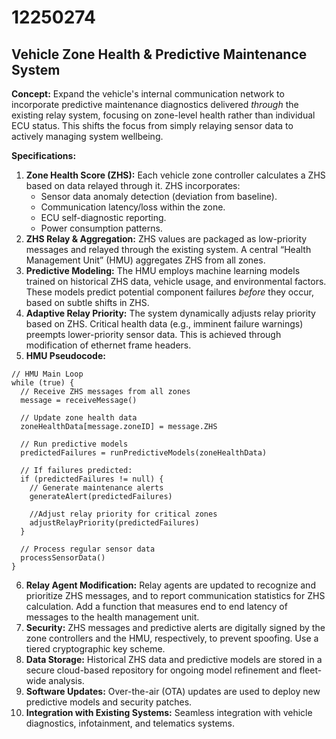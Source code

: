 # 12250274

## Vehicle Zone Health & Predictive Maintenance System

**Concept:** Expand the vehicle's internal communication network to incorporate predictive maintenance diagnostics delivered *through* the existing relay system, focusing on zone-level health rather than individual ECU status. This shifts the focus from simply relaying sensor data to actively managing system wellbeing.

**Specifications:**

1.  **Zone Health Score (ZHS):** Each vehicle zone controller calculates a ZHS based on data relayed through it. ZHS incorporates:
    *   Sensor data anomaly detection (deviation from baseline).
    *   Communication latency/loss within the zone.
    *   ECU self-diagnostic reporting.
    *   Power consumption patterns.
2.  **ZHS Relay & Aggregation:** ZHS values are packaged as low-priority messages and relayed through the existing system. A central “Health Management Unit” (HMU) aggregates ZHS from all zones.
3.  **Predictive Modeling:** The HMU employs machine learning models trained on historical ZHS data, vehicle usage, and environmental factors. These models predict potential component failures *before* they occur, based on subtle shifts in ZHS.
4.  **Adaptive Relay Priority:** The system dynamically adjusts relay priority based on ZHS. Critical health data (e.g., imminent failure warnings) preempts lower-priority sensor data.  This is achieved through modification of ethernet frame headers.
5.  **HMU Pseudocode:**

```
// HMU Main Loop
while (true) {
  // Receive ZHS messages from all zones
  message = receiveMessage()

  // Update zone health data
  zoneHealthData[message.zoneID] = message.ZHS

  // Run predictive models
  predictedFailures = runPredictiveModels(zoneHealthData)

  // If failures predicted:
  if (predictedFailures != null) {
    // Generate maintenance alerts
    generateAlert(predictedFailures)

    //Adjust relay priority for critical zones
    adjustRelayPriority(predictedFailures)
  }

  // Process regular sensor data
  processSensorData()
}
```

6.  **Relay Agent Modification:** Relay agents are updated to recognize and prioritize ZHS messages, and to report communication statistics for ZHS calculation. Add a function that measures end to end latency of messages to the health management unit.
7.  **Security:** ZHS messages and predictive alerts are digitally signed by the zone controllers and the HMU, respectively, to prevent spoofing. Use a tiered cryptographic key scheme.
8.  **Data Storage:** Historical ZHS data and predictive models are stored in a secure cloud-based repository for ongoing model refinement and fleet-wide analysis.
9.  **Software Updates:** Over-the-air (OTA) updates are used to deploy new predictive models and security patches.
10. **Integration with Existing Systems:** Seamless integration with vehicle diagnostics, infotainment, and telematics systems.